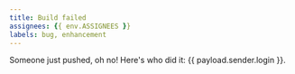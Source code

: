 ```yaml
---
title: Build failed
assignees: {{ env.ASSIGNEES }}
labels: bug, enhancement
---
```

Someone just pushed, oh no! Here's who did it: {{ payload.sender.login }}.
